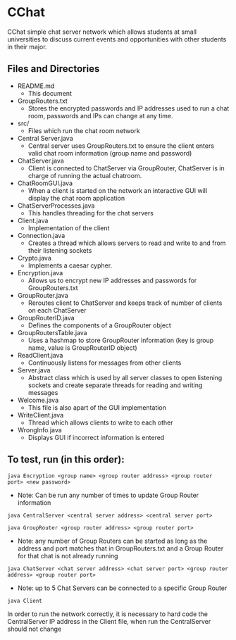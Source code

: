 # CChat
CChat simple chat server network which allows students at small universities to discuss current events and opportunities with other students in their major.

## Files and Directories
* README.md                  
  * This document
* GroupRouters.txt           
  * Stores the encrypted passwords and IP addresses used to run a chat room, passwords and IPs can change at any time.
* src/                      
  * Files which run the chat room network
* Central Server.java        
  * Central server uses GroupRouters.txt to ensure the client enters valid chat room information (group name and password)
* ChatServer.java            
  * Client is connected to ChatServer via GroupRouter, ChatServer is in charge of running the actual chatroom.
* ChatRoomGUI.java           
  * When a client is started on the network an interactive GUI will display the chat room application
* ChatServerProcesses.java   
  * This handles threading for the chat servers
* Client.java                
  * Implementation of the client
* Connection.java           
  * Creates a thread which allows servers to read and write to and from their listening sockets
* Crypto.java                
  * Implements a caesar cypher.
* Encryption.java            
  * Allows us to encrypt new IP addresses and passwords for GroupRouters.txt
* GroupRouter.java          
  * Reroutes client to ChatServer and keeps track of number of clients on each ChatServer
* GroupRouterID.java         
  * Defines the components of a GroupRouter object
* GroupRoutersTable.java   
  * Uses a hashmap to store GroupRouter information (key is group name, value is GroupRouterID object)
* ReadClient.java            
  * Continuously listens for messages from other clients
* Server.java               
  * Abstract class which is used by all server classes to open listening sockets and create separate threads for reading and writing messages
* Welcome.java             
  * This file is also apart of the GUI implementation
* WriteClient.java          
  * Thread which allows clients to write to each other
* WrongInfo.java             
  * Displays GUI if incorrect information is entered


## To test, run (in this order):
```
java Encryption <group name> <group router address> <group router port> <new password>
```
* Note: Can be run any number of times to update Group Router information
```
java CentralServer <central server address> <central server port>
```
```
java GroupRouter <group router address> <group router port>
```
* Note: any number of Group Routers can be started as long as the address and port matches that in GroupRouters.txt and a   Group Router for that chat is not already running
```
java ChatServer <chat server address> <chat server port> <group router address> <group router port>
```
* Note: up to 5 Chat Servers can be connected to a specific Group Router
```
java Client
```
In order to run the network correctly, it is necessary to hard code the CentralServer IP address in the Client file, when run the CentralServer should not change
